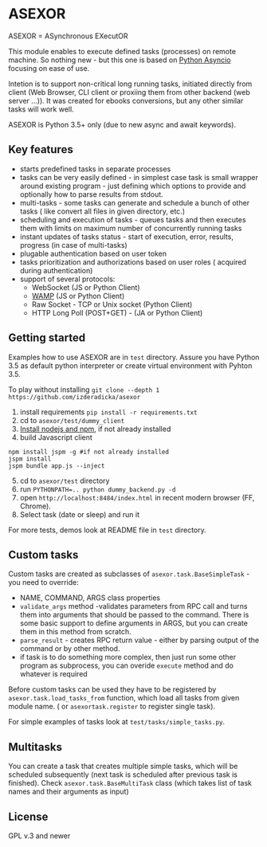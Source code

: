 ASEXOR
======

ASEXOR = ASynchronous EXecutOR

This module enables to execute defined tasks (processes) on remote machine. So nothing new - but this one 
is based on  [Python Asyncio](https://docs.python.org/3/library/asyncio.html) focusing on ease of use.

Intetion is to support non-critical long running tasks, initiated directly from client (Web Browser, CLI client 
or proxiing them from other backend (web server ...)). It was created for ebooks conversions, but any 
other similar tasks will work well. 

ASEXOR is Python 3.5+ only (due to new async and await keywords).

Key features
------------

- starts predefined tasks in separate processes
- tasks can be very easily defined - in simplest case task is small wrapper around existing program - just defining
  which options to provide and optionally how to parse results from stdout.
- multi-tasks - some tasks can generate and schedule a bunch of other tasks ( like convert all files in 
  given directory, etc.) 
- scheduling and execution of tasks -  queues tasks and then executes them with limits on maximum number
  of concurrently running tasks
- instant updates of tasks status - start of execution, error, results, progress (in case of multi-tasks)
- plugable authentication based on user token
- tasks prioritization and authorizations based on user roles ( acquired during authentication)
- support of several protocols:
  * WebSocket (JS or Python Client)
  * [WAMP](http://wamp-proto.org/) (JS or Python Client)
  * Raw Socket - TCP or Unix socket (Python Client)
  * HTTP Long Poll (POST+GET) - (JA or Python Client) 

Getting started
---------------
Examples how to use ASEXOR are in `test` directory. Assure you have Python 3.5 as default python 
interpreter or create virtual environment with Pyhton 3.5.

To play without installing `git clone --depth 1 https://github.com/izderadicka/asexor`

1. install requirements `pip install -r requirements.txt`
2. cd to `asexor/test/dummy_client`
3. [Install nodejs and npm](https://nodejs.org/en/download/), if not already installed
4. build  Javascript client
  ```
  npm install jspm -g #if not already installed
  jspm install
  jspm bundle app.js --inject
  ```
5. cd to `asexor/test` directory
6. run `PYTHONPATH=.. python dummy_backend.py -d` 
7. open `http://localhost:8484/index.html` in recent modern browser (FF, Chrome).
8. Select task (date or sleep) and run it

For more tests, demos look at README file in `test` directory.

Custom tasks
------------
Custom tasks are created as subclasses of `asexor.task.BaseSimpleTask` - you need to override:
- NAME, COMMAND, ARGS class properties
- `validate_args` method -validates parameters from RPC call and turns them into arguments that should be 
  passed to the command.  There is some basic support to define arguments in ARGS, but you can create them 
  in this method from scratch.
- `parse_result` - creates RPC return value - either by parsing output of the command or by other method.
- if task is to do something more complex, then just run some other program as subprocess, you can 
  overide `execute` method and do whatever is required 

Before custom tasks can be used they have to be registered by `asexor.task.load_tasks_from` function, 
which load all tasks from given module name. ( or `asexortask.register` to register single task).

For simple examples of tasks look at `test/tasks/simple_tasks.py`.

Multitasks
----------
You can create a task that creates multiple simple tasks, which will be scheduled subsequently 
(next task is scheduled after previous task is finished).
Check `asexor.task.BaseMultiTask` class (which takes list of task names and their arguments as input)

License
-------
GPL v.3 and newer





